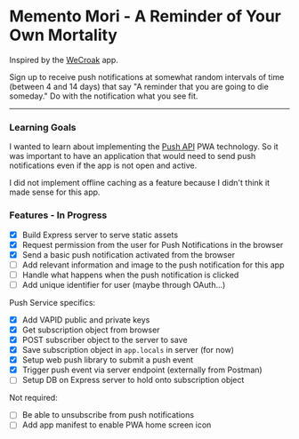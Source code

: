 # Memento Mori - A Reminder of Your Own Mortality

Inspired by the [WeCroak](https://www.wecroak.com/) app.

Sign up to receive push notifications at somewhat random intervals of time (between 4 and 14 days) that say "A reminder that you are going to die someday." Do with the notification what you see fit.

---

### Learning Goals

I wanted to learn about implementing the [Push API](https://developers.google.com/web/ilt/pwa/introduction-to-push-notifications) PWA technology. So it was important to have an application that would need to send push notifications even if the app is not open and active.

I did not implement offline caching as a feature because I didn't think it made sense for this app.

### Features - In Progress

* [X] Build Express server to serve static assets
* [X] Request permission from the user for Push Notifications in the browser
* [X] Send a basic push notification activated from the browser
* [ ] Add relevant information and image to the push notification for this app
* [ ] Handle what happens when the push notification is clicked
* [ ] Add unique identifier for user (maybe through OAuth...)

Push Service specifics:
* [X] Add VAPID public and private keys
* [X] Get subscription object from browser
* [X] POST subscriber object to the server to save
* [X] Save subscription object in `app.locals` in server (for now)
* [X] Setup web push library to submit a push event
* [X] Trigger push event via server endpoint (externally from Postman)
* [ ] Setup DB on Express server to hold onto subscription object

Not required:

* [ ] Be able to unsubscribe from push notifications
* [ ] Add app manifest to enable PWA home screen icon

